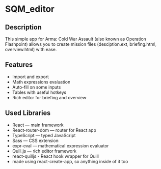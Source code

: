 # SQM_editor
## Description
This simple app for Arma: Cold War Assault  (also known as Operation Flashpoint)  allows you to create mission files (desciption.ext, briefing.html, overview.html) with ease.
## Features
- Import and export
- Math expressions evaluation
- Auto-fill on some inputs
- Tables with useful hotkeys
- Rich editor for briefing and overview
## Used Libraries
- React — main framework
- React-router-dom — router for React app
- TypeScript — typed JavaScript
- Sass — CSS extension
- expr-eval — mathematical expression evaluator
- Quill.js — rich editor framework
- react-quilljs - React hook wrapper for Quill
- made using react-create-app, so anything inside of it too